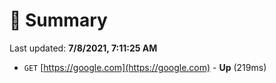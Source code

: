 # 📖 Summary
Last updated: **7/8/2021, 7:11:25 AM**

- `GET` [https://google.com](https://google.com) - **Up** (219ms)
